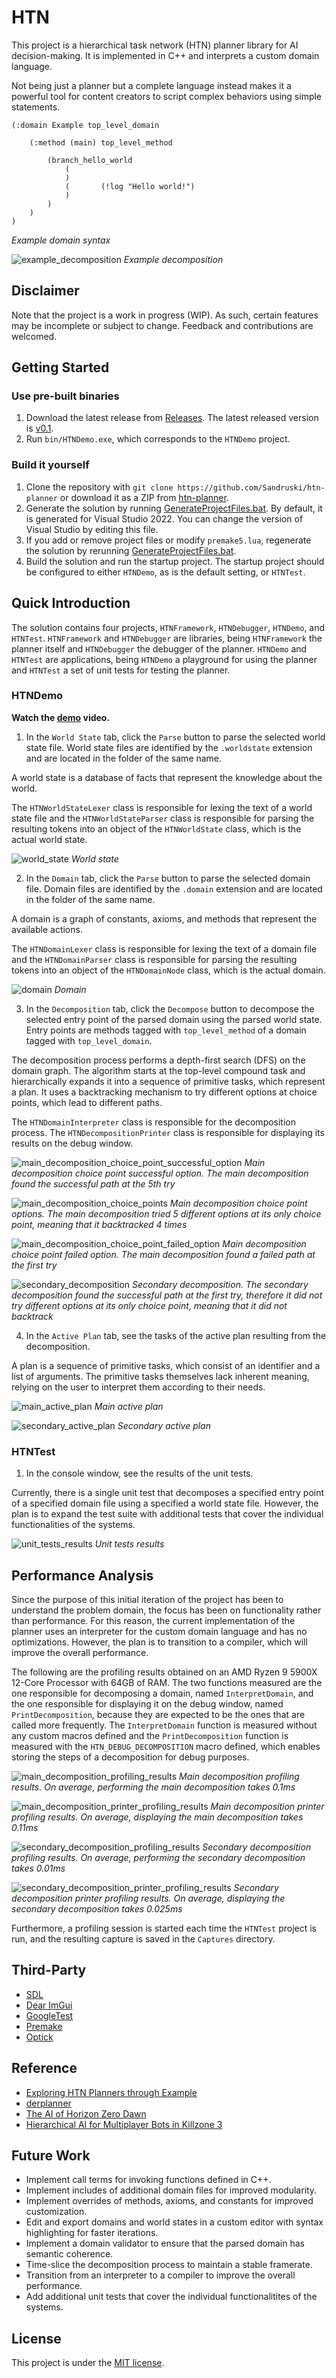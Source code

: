 # HTN
This project is a hierarchical task network (HTN) planner library for AI decision-making. It is implemented in C++ and interprets a custom domain language.

Not being just a planner but a complete language instead makes it a powerful tool for content creators to script complex behaviors using simple statements.

```
(:domain Example top_level_domain

    (:method (main) top_level_method

        (branch_hello_world
            (
            )
            (       (!log "Hello world!")
            )
        )
    )
)
```
*Example domain syntax*

![example_decomposition](https://github.com/Sandruski/htn-planner/blob/main/docs/images/example_decomposition.png "Example decomposition")
*Example decomposition*

## Disclaimer
Note that the project is a work in progress (WIP). As such, certain features may be incomplete or subject to change. Feedback and contributions are welcomed.

## Getting Started

### Use pre-built binaries
1. Download the latest release from [Releases](https://github.com/Sandruski/htn-planner/releases). The latest released version is [v0.1](https://github.com/Sandruski/htn-planner/releases/tag/v0.1).
2. Run `bin/HTNDemo.exe`, which corresponds to the `HTNDemo` project.

### Build it yourself
1. Clone the repository with `git clone https://github.com/Sandruski/htn-planner` or download it as a ZIP from [htn-planner](https://github.com/Sandruski/htn-planner).
2. Generate the solution by running [GenerateProjectFiles.bat](https://github.com/Sandruski/htn-planner/blob/main/GenerateProjectFiles.bat). By default, it is generated for Visual Studio 2022. You can change the version of Visual Studio by editing this file.
3. If you add or remove project files or modify `premake5.lua`, regenerate the solution by rerunning [GenerateProjectFiles.bat](https://github.com/Sandruski/htn-planner/blob/main/GenerateProjectFiles.bat).
4. Build the solution and run the startup project. The startup project should be configured to either `HTNDemo`, as is the default setting, or `HTNTest`.

## Quick Introduction
The solution contains four projects, `HTNFramework`, `HTNDebugger`, `HTNDemo`, and `HTNTest`. `HTNFramework` and `HTNDebugger` are libraries, being `HTNFramework` the planner itself and `HTNDebugger` the debugger of the planner. `HTNDemo` and `HTNTest` are applications, being `HTNDemo` a playground for using the planner and `HTNTest` a set of unit tests for testing the planner.

### HTNDemo
**Watch the [demo](https://github.com/Sandruski/htn-planner/tree/main/docs/videos/demo.mp4) video.**

1. In the `World State` tab, click the `Parse` button to parse the selected world state file. World state files are identified by the `.worldstate` extension and are located in the folder of the same name.

A world state is a database of facts that represent the knowledge about the world.

The `HTNWorldStateLexer` class is responsible for lexing the text of a world state file and the `HTNWorldStateParser` class is responsible for parsing the resulting tokens into an object of the `HTNWorldState` class, which is the actual world state.

![world_state](https://github.com/Sandruski/htn-planner/blob/main/docs/images/world_state.png "World state")
*World state*

2. In the `Domain` tab, click the `Parse` button to parse the selected domain file. Domain files are identified by the `.domain` extension and are located in the folder of the same name.

A domain is a graph of constants, axioms, and methods that represent the available actions.

The `HTNDomainLexer` class is responsible for lexing the text of a domain file and the `HTNDomainParser` class is responsible for parsing the resulting tokens into an object of the `HTNDomainNode` class, which is the actual domain.

![domain](https://github.com/Sandruski/htn-planner/blob/main/docs/images/domain.png "Domain")
*Domain*

3. In the `Decomposition` tab, click the `Decompose` button to decompose the selected entry point of the parsed domain using the parsed world state. Entry points are methods tagged with `top_level_method` of a domain tagged with `top_level_domain`.

The decomposition process performs a depth-first search (DFS) on the domain graph. The algorithm starts at the top-level compound task and hierarchically expands it into a sequence of primitive tasks, which represent a plan. It uses a backtracking mechanism to try different options at choice points, which lead to different paths.

The `HTNDomainInterpreter` class is responsible for the decomposition process. The `HTNDecompositionPrinter` class is responsible for displaying its results on the debug window.

![main_decomposition_choice_point_successful_option](https://github.com/Sandruski/htn-planner/blob/main/docs/images/main_decomposition_choice_point_successful_option.png "Main decomposition choice point successful option")
*Main decomposition choice point successful option. The main decomposition found the successful path at the 5th try*

![main_decomposition_choice_points](https://github.com/Sandruski/htn-planner/blob/main/docs/images/main_decomposition_choice_point_options.png "Main decomposition choice point options")
*Main decomposition choice point options. The main decomposition tried 5 different options at its only choice point, meaning that it backtracked 4 times*

![main_decomposition_choice_point_failed_option](https://github.com/Sandruski/htn-planner/blob/main/docs/images/main_decomposition_choice_point_failed_option.png "Main decomposition choice point failed option")
*Main decomposition choice point failed option. The main decomposition found a failed path at the first try*

![secondary_decomposition](https://github.com/Sandruski/htn-planner/blob/main/docs/images/secondary_decomposition.png "Secondary decomposition")
*Secondary decomposition. The secondary decomposition found the successful path at the first try, therefore it did not try different options at its only choice point, meaning that it did not backtrack*

4. In the `Active Plan` tab, see the tasks of the active plan resulting from the decomposition.

A plan is a sequence of primitive tasks, which consist of an identifier and a list of arguments. The primitive tasks themselves lack inherent meaning, relying on the user to interpret them according to their needs.

![main_active_plan](https://github.com/Sandruski/htn-planner/blob/main/docs/images/main_active_plan.png "Main active plan")
*Main active plan*

![secondary_active_plan](https://github.com/Sandruski/htn-planner/blob/main/docs/images/secondary_active_plan.png "Secondary active plan")
*Secondary active plan*

### HTNTest
1. In the console window, see the results of the unit tests.

Currently, there is a single unit test that decomposes a specified entry point of a specified domain file using a specified a world state file. However, the plan is to expand the test suite with additional tests that cover the individual functionalities of the systems.

![unit_tests_results](https://github.com/Sandruski/htn-planner/blob/main/docs/images/unit_tests_results.png "Unit tests results")
*Unit tests results*

## Performance Analysis

Since the purpose of this initial iteration of the project has been to understand the problem domain, the focus has been on functionality rather than performance. For this reason, the current implementation of the planner uses an interpreter for the custom domain language and has no optimizations. However, the plan is to transition to a compiler, which will improve the overall performance.

The following are the profiling results obtained on an AMD Ryzen 9 5900X 12-Core Processor with 64GB of RAM. The two functions measured are the one responsible for decomposing a domain, named `InterpretDomain`, and the one responsible for displaying it on the debug window, named `PrintDecomposition`, because they are expected to be the ones that are called more frequently. The `InterpretDomain` function is measured without any custom macros defined and the `PrintDecomposition` function is measured with the `HTN_DEBUG_DECOMPOSITION` macro defined, which enables storing the steps of a decomposition for debug purposes.

![main_decomposition_profiling_results](https://github.com/Sandruski/htn-planner/blob/main/docs/images/main_decomposition_profiling_results.png "Main decomposition profiling results")
*Main decomposition profiling results. On average, performing the main decomposition takes 0.1ms*

![main_decomposition_printer_profiling_results](https://github.com/Sandruski/htn-planner/blob/main/docs/images/main_decomposition_printer_profiling_results.png "Main decomposition printer profiling results")
*Main decomposition printer profiling results. On average, displaying the main decomposition takes 0.11ms*

![secondary_decomposition_profiling_results](https://github.com/Sandruski/htn-planner/blob/main/docs/images/secondary_decomposition_profiling_results.png "Secondary decomposition profiling results")
*Secondary decomposition profiling results. On average, performing the secondary decomposition takes 0.01ms*

![secondary_decomposition_printer_profiling_results](https://github.com/Sandruski/htn-planner/blob/main/docs/images/secondary_decomposition_printer_profiling_results.png "Secondary decomposition printer profiling results")
*Secondary decomposition printer profiling results. On average, displaying the secondary decomposition takes 0.025ms*

Furthermore, a profiling session is started each time the `HTNTest` project is run, and the resulting capture is saved in the `Captures` directory.

## Third-Party
- [SDL](https://www.libsdl.org/)
- [Dear ImGui](https://github.com/ocornut/imgui)
- [GoogleTest](https://google.github.io/googletest/)
- [Premake](https://premake.github.io/)
- [Optick](https://github.com/bombomby/optick)

## Reference
- [Exploring HTN Planners
through Example](https://www.gameaipro.com/GameAIPro/GameAIPro_Chapter12_Exploring_HTN_Planners_through_Example.pdf)
- [derplanner](https://github.com/alexshafranov/derplanner)
- [The AI of Horizon Zero Dawn](https://www.guerrilla-games.com/read/the-ai-of-horizon-zero-dawn)
- [Hierarchical AI for Multiplayer
Bots in Killzone 3](https://www.gameaipro.com/GameAIPro/GameAIPro_Chapter29_Hierarchical_AI_for_Multiplayer_Bots_in_Killzone_3.pdf)

## Future Work
- Implement call terms for invoking functions defined in C++.
- Implement includes of additional domain files for improved modularity.
- Implement overrides of methods, axioms, and constants for improved customization.
- Edit and export domains and world states in a custom editor with syntax highlighting for faster iterations.
- Implement a domain validator to ensure that the parsed domain has semantic coherence.
- Time-slice the decomposition process to maintain a stable framerate.
- Transition from an interpreter to a compiler to improve the overall performance.
- Add additional unit tests that cover the individual functionalitites of the systems.

## License
This project is under the [MIT license](https://github.com/Sandruski/htn-planner/blob/main/LICENSE).